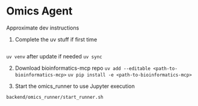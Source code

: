 # Omics Agent

Approximate dev instructions
1. Complete the uv stuff
if first time
```uv init
```
```uv venv```
after update if needed
```uv sync```

2. Download bioinformatics-mcp repo
```uv add --editable <path-to-bioinformatics-mcp>```
```uv pip install -e <path-to-bioinformatics-mcp>```

3. Start the omics_runner to use Jupyter execution
```bash
backend/omics_runner/start_runner.sh
```
